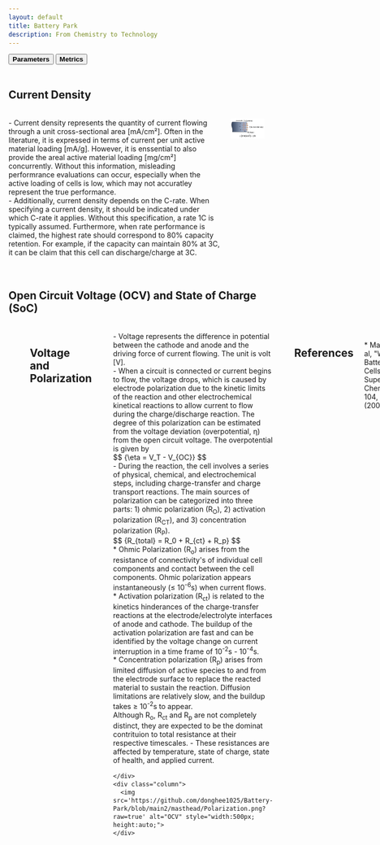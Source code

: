 ```yaml
---
layout: default
title: Battery Park
description: From Chemistry to Technology
---
```



<div class="tab">
  <button class="tablinks" onclick="openCity(event, 'Parameters')"><b>Parameters</b></button>
  <button class="tablinks" onclick="openCity(event, 'Metrics')"><b>Metrics</b></button>
</div>

<!-- Tab content -->
<div id="Parameters" class="tabcontent">

  <br>
  <h2> Current Density </h2>
  <br>
  <div class="columns">
    <div class="column">
      - Current density represents the quantity of current flowing through a unit cross-sectional area [mA/cm²]. Often in the literature, it is expressed in terms of current per unit active material loading [mA/g]. However, it is enssential to also provide the areal active material loading [mg/cm²] concurrently. Without this information, misleading performrance evaluations can occur, especially when the active loading of cells is low, which may not accuratley represent the true performance.
    <br>
      - Additionally, current density depends on the C-rate. When specifying a current density, it should be indicated under which C-rate it applies. Without this specification, a rate 1C is typically assumed. Furthermore, when rate performance is claimed, the highest rate should correspond to 80% capacity retention. For example, if the capacity can maintain 80% at 3C, it can be claim that this cell can discharge/charge at 3C.
    <br>
    </div>
    <div class="column">
      <img src='https://github.com/donghee1025/Battery-Park/blob/main2/masthead/CurrentDensity.png?raw=true' alt="Current density" style="width:500px; height:auto;">
    </div>
  </div>

<br>
<br>
  
  <h2> Open Circuit Voltage (OCV) and State of Charge (SoC) </h2>
<br>
  <div class="columns">
    <div class="column">
      - OCV and SOC are important parameters in battery characterization.
      <br>
      - OCV represents the potential difference between the cathode and anode when no current or voltage is applied. Theoretically, assuming that all active electrode particles are fully connected by conductive additives and maintain electrical neutrality, the OCV can be calculated from the difference in Gibbs free energy between cathode and anode materials.

      <script src='https://cdnjs.cloudflare.com/ajax/libs/mathjax/2.7.4/MathJax.js?config=default'></script>
      $$ {V_{OC} = - \frac{\delta G}{nF}} $$
      
      <br>
      - OCV is used as an important metric to analyze electrode health and identify potential issues such as internal resistance, and capacity fade by measuring deviations from the OCV.
      <br>
      - SOC represents the remaining capacity available in the battery at any given point in time. It is expressed as a percentage, where 100% indicates the battery is fully charged, and 0% indicates that it is complete discharge.
      <br>
      - Since the (electro-)chemical potential of the cathode and anode varies with state of charge, OCV depends on SOC.
      <br>
      - OCV and SOC are used for battery health assessment, quality control, and aging monitoring.
    </div>
    <div class="column">
      <img src='https://github.com/donghee1025/Battery-Park/blob/main2/masthead/OCV_SOC.png?raw=true' alt="OCV" style="width:500px; height:auto;">
    </div>
  </div>

<br>
<br>

  <h2> Voltage and Polarization </h2>
  <br>
    <div class="columns">
      <div class="column">
      - Voltage represents the difference in potential between the cathode and anode and the driving force of current flowing. The unit is volt [V].
        <br>
      - When a circuit is connected or current begins to flow, the voltage drops, which is caused by electrode polarization due to the kinetic limits of the reaction and other electrochemical kinetical reactions to allow current to flow during the charge/discharge reaction. The degree of this polarization can be estimated from the voltage deviation (overpotential, η) from the open circuit voltage. The overpotential is given by 
        <br>
        $$ {\eta = V_T - V_{OC}} $$
        <br>
      - During the reaction, the cell involves a series of physical, chemical, and electrochemical steps, including charge-transfer and charge transport reactions. The main sources of polarization can be categorized into three parts: 1) ohmic polarization (R<sub>O</sub>), 2) activation polarization (R<sub>CT</sub>), and 3) concentration polarization (R<sub>P</sub>).
       <br>
       $$ {R_{total} = R_0 + R_{ct} + R_p} $$
       <br>
       * Ohmic Polarization (R<sub>o</sub>) arises from the resistance of connectivity's of individual cell components and contact between the cell components. Ohmic polarization appears instantaneously (≤ 10<sup>-6</sup>s) when current flows.
        <br>
       * Activation polarization (R<sub>ct</sub>) is related to the kinetics hinderances of the charge-transfer reactions at the electrode/electrolyte interfaces of anode and cathode. The buildup of the activation polarization are fast and can be identified by the voltage change on current interruption in a time frame of 10<sup>-2</sup>s - 10<sup>-4</sup>s.
       <br>
        * Concentration polarization (R<sub>p</sub>) arises from limited diffusion of active species to and from the electrode surface to replace the reacted material to sustain the reaction. Diffusion limitations are relatively slow, and the buildup takes ≥ 10<sup>-2</sup>s to appear.
      <br>
      Although R<sub>o</sub>, R<sub>ct</sub> and R<sub>p</sub> are not completely distinct, they are expected to be the dominat contrituion to total resistance at their respective timescales.
     - These resistances are affected by temperature, state of charge, state of health, and applied current.

    </div>
    <div class="column">
      <img src='https://github.com/donghee1025/Battery-Park/blob/main2/masthead/Polarization.png?raw=true' alt="OCV" style="width:500px; height:auto;">
    </div>
  </div>

<br>
<br>

  <h2> References </h2>
  <br>
  * Martin Winter, et al, "What Are Batteries, Fuel Cells, and Supercapacitors?", Chemical Reviews, 104, 4245-4269 (2004)


</div>

<div id="Metrics" class="tabcontent">
    <br>
  <h2> Voltage & Capacity </h2>
    <br>
  <div class="columns">
    <div class="column">
      - Cell voltage is dependent on the chemistry of chemical compounds assembled. Nominal voltage is more like an average (or typical) voltage for the system different from the precise operating cell voltage (under load). For lead-acid, the nominal voltage is 2V. For nickel-based, it is 1.2V. For lithium-ion, it is typically more than 3V.
    <br>
      - Cell capacity states the quantity of charge in the cell and is dependent on the amount of active materials used. It is measured in Amphere-hours.
    <br>    
      - Specific capacity is the capacity measured per unit mass. This can be calculated theoretically using its molecular weight and Faraday constant:
    <br>
      $$ {Q_{gravimetric} = \frac{n*F}{M_W*3600}} $$
    
    </div>
    <div class="column">
      <img src='https://github.com/donghee1025/Battery-Park/blob/main2/masthead/voltage%20curve.png?raw=true' alt="Current density" style="width:500px; height:auto;">
    </div>
  </div>

    <br>
    <br>
  <h2> Energy & Power </h2>
    <br>
  <div class="columns">
    <div class="column">
      - Energy stored in the cell is defined as the Capacity multiplied by Voltage and its unit is Wh and can be described as:
    <br>
    $$ E = \int_0^{t_{d}} IV(t) \, dt $$
    <br>  
      - Power is the rate at which how fast the energy can be delivered. Its unit is in Watts. Instantaneous power is simply Current times Voltage at the certain time during battery operation. Average power is defined as:
    <br>
    $$ P_{avg} = \frac{1}{t_d}*\int_0^{t_{d}} IV(t) \, dt $$
    <br>  
      - Energy density and power density is energy and power normalized by the cell mass. Hence, the unit is Wh/kg and W/kg, respectively. Energy density can be approximated by multiplying specific capacity with nominal voltage.
    <br>
      - Typically, it is difficult for batteries to have both metrics met at the high end. High energy density demands the cell to be discharged at a slow rate for it to reach its maximum capacity and avoid polarization losses. However, since a lower current rate means longer discharge time, power density will be low. For high power density, energy density is likely sacrificed. This trend is illustrated in a Ragone Plot.
    </div>
    <div class="column">
      <img src='https://github.com/donghee1025/Battery-Park/blob/main2/masthead/voltage%20curve_energy.png?raw=true' alt="Current density" style="width:500px; height:auto;">
    </div>
  </div>
  
</div>
